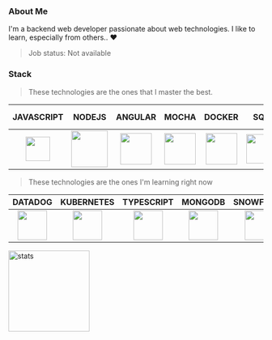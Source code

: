 ### About Me

I'm a backend web developer passionate about web technologies. I like to learn, especially from others.. :heart:

> Job status: Not available

### Stack

> These technologies are the ones that I master the best.

<table>
    <thead>
        <tr>
            <th align="center">JAVASCRIPT</th>
            <th align="center">NODEJS</th>
            <th align="center">ANGULAR</th>
            <th align="center">MOCHA</th>
            <th align="center">DOCKER</th>
            <th align="center">SQL</th>
            <th align="center">GITLAB CI/CD</th>
        </tr>
    </thead>
    <tbody>
        <tr>
            <td align="center"><img src="https://www.freepnglogos.com/uploads/javascript-png/javascript-vector-logo-yellow-png-transparent-javascript-vector-12.png" width="48px"></td>
            <td align="center"><img src="https://upload.wikimedia.org/wikipedia/commons/d/d9/Node.js_logo.svg" align="center" width="72px"></td>
            <td align="center"><img src="https://cdn4.iconfinder.com/data/icons/logos-and-brands/512/21_Angular_logo_logos-512.png" align="center" width="62px"></td>
            <td align="center"><img src="https://avatars2.githubusercontent.com/u/8770005?s=400&v=4" width="62px"></td>
            <td align="center"><img src="https://www.docker.com/wp-content/uploads/2022/03/Moby-logo.png" width="62px"></td>
            <td align="center"><img src="https://cdn2.iconfinder.com/data/icons/whcompare-isometric-web-hosting-servers/50/database-512.png" width="58px"></td>
            <td align="center"><img src="https://secrethub.io/img/gitlab-ci.png" width="58px"></td>
        </tr>
    </tbody>
</table>

> These technologies are the ones I'm learning right now

<table>
    <thead>
        <tr>
            <th align="center">DATADOG</th>
            <th align="center">KUBERNETES</th>
            <th align="center">TYPESCRIPT</th>
            <th align="center">MONGODB</th>
            <th align="center">SNOWFLAKE</th>
            <th align="center">REDIS</th>
            <th align="center">AWS</th>
        </tr>
    </thead>
    <tbody>
        <tr>
            <td align="center"><img src="https://upload.wikimedia.org/wikipedia/en/thumb/7/7e/Datadog_logo.svg/1200px-Datadog_logo.svg.png" width="58px"></td>
            <td align="center"><img src="https://external-content.duckduckgo.com/iu/?u=https%3A%2F%2Fcdn2.iconfinder.com%2Fdata%2Ficons%2Fmixd%2F512%2F16_kubernetes-512.png&f=1&nofb=1&ipt=f0ba8e1653a7cfe8a215c26dd2e778465fe4857388a3b28b899b561a4a6f0da2&ipo=images" width="58px"></td>
            <td align="center"><img src="https://cdn.iconscout.com/icon/free/png-512/typescript-1174965.png" width="58px"></td>
            <td align="center"><img src="https://pluspng.com/img-png/logo-mongodb-png-mongodb-logo-png-400.png" width="58px"></td>
            <td align="center"><img src="https://external-content.duckduckgo.com/iu/?u=https%3A%2F%2Fbigeval.com%2Fwp-content%2Fuploads%2Fsites%2F2%2F2019%2F12%2Fsnowflake-500x500-1.png&f=1&nofb=1&ipt=51bafeef4746e8cbbbafa3519beca63e96d68398e63fe03dae87f35ef4a9be5d&ipo=images" width="58px"></td>
            <td align="center"><img src="https://external-content.duckduckgo.com/iu/?u=https%3A%2F%2Fcdn4.iconfinder.com%2Fdata%2Ficons%2Fredis-2%2F1451%2FUntitled-2-512.png&f=1&nofb=1&ipt=5d95a917be5c58e43cd5ee0db5c7d40fd44a24befe59084d9a093a5a35b52553&ipo=images" width="58px"></td>
                        <td align="center"><img src="[https://external-content.duckduckgo.com/iu/?u=https%3A%2F%2Fcdn4.iconfinder.com%2Fdata%2Ficons%2Fredis-2%2F1451%2FUntitled-2-512.png&f=1&nofb=1&ipt=5d95a917be5c58e43cd5ee0db5c7d40fd44a24befe59084d9a093a5a35b52553&ipo=images](https://cdn.iconscout.com/icon/free/png-256/aws-1869025-1583149.png)" width="58px"></td>
        </tr>
    </tbody>
</table>



<img src="https://github-readme-stats.vercel.app/api?username=mtd42&show_icons=true&count_private=true" alt="stats" height="160" align="center" />
